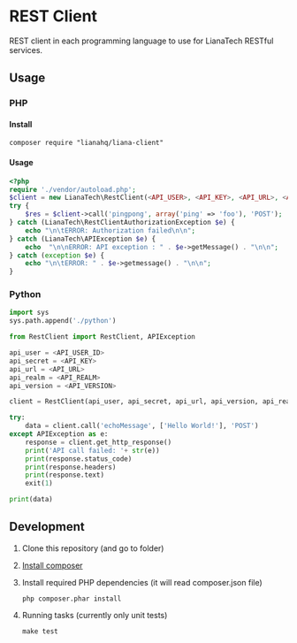 # REST Client

REST client in each programming language to use for LianaTech RESTful services.

## Usage

### PHP

#### Install

```
composer require "lianahq/liana-client"
```

#### Usage

```php
<?php
require './vendor/autoload.php';
$client = new LianaTech\RestClient(<API_USER>, <API_KEY>, <API_URL>, <API_VERSION>, <REALM>);
try {
	$res = $client->call('pingpong', array('ping' => 'foo'), 'POST');
} catch (LianaTech\RestClientAuthorizationException $e) {
	echo "\n\tERROR: Authorization failed\n\n";
} catch (LianaTech\APIException $e) {
	echo  "\n\nERROR: API exception : " . $e->getMessage() . "\n\n";
} catch (exception $e) {
	echo "\n\tERROR: " . $e->getmessage() . "\n\n";
}
```

### Python

```python
import sys
sys.path.append('./python')

from RestClient import RestClient, APIException

api_user = <API_USER_ID>
api_secret = <API_KEY>
api_url = <API_URL>
api_realm = <API_REALM>
api_version = <API_VERSION>

client = RestClient(api_user, api_secret, api_url, api_version, api_realm)

try:
	data = client.call('echoMessage', ['Hello World!'], 'POST')
except APIException as e:
	response = client.get_http_response()
	print('API call failed: '+ str(e))
	print(response.status_code)
	print(response.headers)
	print(response.text)
	exit(1)

print(data)
```

## Development

1. Clone this repository (and go to folder)

2. [Install composer](https://github.com/composer/composer)

3. Install required PHP dependencies (it will read composer.json file)

   `php composer.phar install`

4. Running tasks (currently only unit tests)

   `make test`
